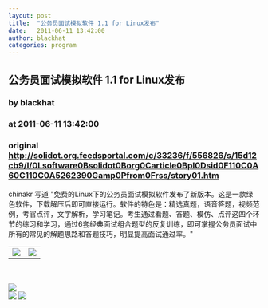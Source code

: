 ```yaml
---
layout: post
title:  "公务员面试模拟软件 1.1 for Linux发布"
date:   2011-06-11 13:42:00
author: blackhat
categories: program
---
```


## 公务员面试模拟软件 1.1 for Linux发布
### by blackhat
### at 2011-06-11 13:42:00
### original <http://solidot.org.feedsportal.com/c/33236/f/556826/s/15d12cb9/l/0Lsoftware0Bsolidot0Borg0Carticle0Bpl0Dsid0F110C0A60C110C0A5262390Gamp0Pfrom0Frss/story01.htm>

chinakr 写道 "免费的Linux下的公务员面试模拟软件发布了新版本。这是一款绿色软件，下载解压后即可直接运行。软件的特色是：精选真题，语音答题，视频范例，考官点评，文字解析，学习笔记。考生通过看题、答题、模仿、点评这四个环节的练习和学习，通过6套经典面试组合题型的反复训练，即可掌握公务员面试中所有的常见的解题思路和答题技巧，明显提高面试通过率。"<img width="1" height="1" src="http://solidot.org.feedsportal.com/c/33236/f/556826/s/15d12cb9/mf.gif" border="0"><div><table border="0"><tr><td valign="middle"><a href="http://res.feedsportal.com/viral/sendemail2.html?title=%E5%85%AC%E5%8A%A1%E5%91%98%E9%9D%A2%E8%AF%95%E6%A8%A1%E6%8B%9F%E8%BD%AF%E4%BB%B6+1.1+for+Linux%E5%8F%91%E5%B8%83&amp;link=http%3A%2F%2Fsoftware.solidot.org%2Farticle.pl%3Fsid%3D11%2F06%2F11%2F0526239%26amp%3Bfrom%3Drss"><img src="http://res3.feedsportal.com/images/emailthis2.gif" border="0"></a></td><td valign="middle"><a href="http://res.feedsportal.com/viral/bookmark.cfm?title=%E5%85%AC%E5%8A%A1%E5%91%98%E9%9D%A2%E8%AF%95%E6%A8%A1%E6%8B%9F%E8%BD%AF%E4%BB%B6+1.1+for+Linux%E5%8F%91%E5%B8%83&amp;link=http%3A%2F%2Fsoftware.solidot.org%2Farticle.pl%3Fsid%3D11%2F06%2F11%2F0526239%26amp%3Bfrom%3Drss"><img src="http://res3.feedsportal.com/images/bookmark.gif" border="0"></a></td></tr></table></div><br><br><a href="http://da.feedsportal.com/r/104471789258/u/49/f/556826/c/33236/s/15d12cb9/a2.htm"><img src="http://da.feedsportal.com/r/104471789258/u/49/f/556826/c/33236/s/15d12cb9/a2.img" border="0"></a><div>
<a href="http://feeds.feedburner.com/~ff/solidot?a=gq5sAHPi5Rc:VoqFRLFKhL0:yIl2AUoC8zA"><img src="http://feeds.feedburner.com/~ff/solidot?d=yIl2AUoC8zA" border="0"></a> <a href="http://feeds.feedburner.com/~ff/solidot?a=gq5sAHPi5Rc:VoqFRLFKhL0:7Q72WNTAKBA"><img src="http://feeds.feedburner.com/~ff/solidot?d=7Q72WNTAKBA" border="0"></a>
</div>